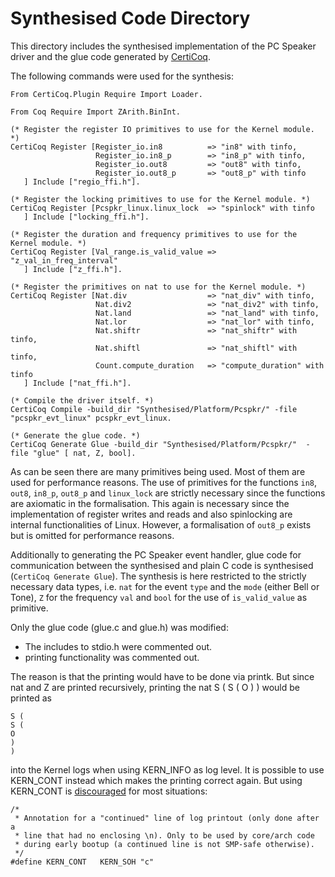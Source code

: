# Synthesised Code Directory

This directory includes the synthesised implementation of the PC Speaker driver and the glue code generated
by [CertiCoq](https://github.com/CertiCoq/certicoq).

The following commands were used for the synthesis:

```
From CertiCoq.Plugin Require Import Loader.

From Coq Require Import ZArith.BinInt.

(* Register the register IO primitives to use for the Kernel module. *)
CertiCoq Register [Register_io.in8          => "in8" with tinfo,
                   Register_io.in8_p        => "in8_p" with tinfo,
                   Register_io.out8         => "out8" with tinfo,
                   Register_io.out8_p       => "out8_p" with tinfo
   ] Include ["regio_ffi.h"].

(* Register the locking primitives to use for the Kernel module. *)
CertiCoq Register [Pcspkr_linux.linux_lock  => "spinlock" with tinfo
   ] Include ["locking_ffi.h"].

(* Register the duration and frequency primitives to use for the Kernel module. *)
CertiCoq Register [Val_range.is_valid_value => "z_val_in_freq_interval"
   ] Include ["z_ffi.h"].

(* Register the primitives on nat to use for the Kernel module. *)
CertiCoq Register [Nat.div                  => "nat_div" with tinfo,
                   Nat.div2                 => "nat_div2" with tinfo,
                   Nat.land                 => "nat_land" with tinfo,
                   Nat.lor                  => "nat_lor" with tinfo,
                   Nat.shiftr               => "nat_shiftr" with tinfo,
                   Nat.shiftl               => "nat_shiftl" with tinfo,
                   Count.compute_duration   => "compute_duration" with tinfo
   ] Include ["nat_ffi.h"].

(* Compile the driver itself. *)
CertiCoq Compile -build_dir "Synthesised/Platform/Pcspkr/" -file "pcspkr_evt_linux" pcspkr_evt_linux.

(* Generate the glue code. *)
CertiCoq Generate Glue -build_dir "Synthesised/Platform/Pcspkr/"  -file "glue" [ nat, Z, bool].
```

As can be seen there are many primitives being used. Most of them are used for performance reasons.
The use of primitives for the functions `in8`, `out8`, `in8_p`, `out8_p` and `linux_lock` are strictly
necessary since the functions are axiomatic in the formalisation.
This again is necessary since the implementation of register writes and reads and also spinlocking are
internal functionalities of Linux.
However, a formalisation of `out8_p` exists but is omitted for performance reasons.

Additionally to generating the PC Speaker event handler, glue code for communication between the
synthesised and plain C code is synthesised (`CertiCoq Generate Glue`).
The synthesis is here restricted to the strictly necessary data types, i.e. `nat` for the
event `type` and the `mode` (either Bell or Tone), `Z` for the frequency `val` and `bool` for the use
of `is_valid_value` as primitive.

Only the glue code (glue.c and glue.h) was modified:

- The includes to stdio.h were commented out.
- printing functionality was commented out.

The reason is that the printing would have to be done via printk. But since nat and Z
are printed recursively, printing the nat S ( S ( O ) ) would be printed as 

```
S ( 
S ( 
O 
) 
)
```

into the Kernel logs when using KERN_INFO as log level. It is possible to use KERN_CONT instead
which makes the printing correct again. But using KERN_CONT is [discouraged](https://elixir.bootlin.com/linux/v6.7.4/source/include/linux/kern_levels.h#L20)
for most situations:

```
/*
 * Annotation for a "continued" line of log printout (only done after a
 * line that had no enclosing \n). Only to be used by core/arch code
 * during early bootup (a continued line is not SMP-safe otherwise).
 */
#define KERN_CONT	KERN_SOH "c"
```